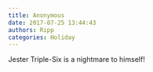 ```yaml
---
title: Anonymous
date: 2017-07-25 13:44:43
authors: Ripp
categories: Holiday
---
```


 Jester Triple-Six is a nightmare to himself!